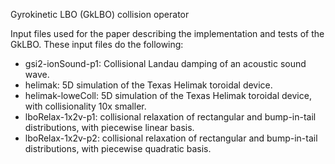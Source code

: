 Gyrokinetic LBO (GkLBO) collision operator

Input files used for the paper describing the implementation and tests of the GkLBO. These input files do the following:

- gsi2-ionSound-p1: Collisional Landau damping of an acoustic sound wave.
- helimak: 5D simulation of the Texas Helimak toroidal device.
- helimak-loweColl: 5D simulation of the Texas Helimak toroidal device, with
  collisionality 10x smaller.
- lboRelax-1x2v-p1: collisional relaxation of rectangular and bump-in-tail
  distributions, with piecewise linear basis.
- lboRelax-1x2v-p2: collisional relaxation of rectangular and bump-in-tail
  distributions, with piecewise quadratic basis.
